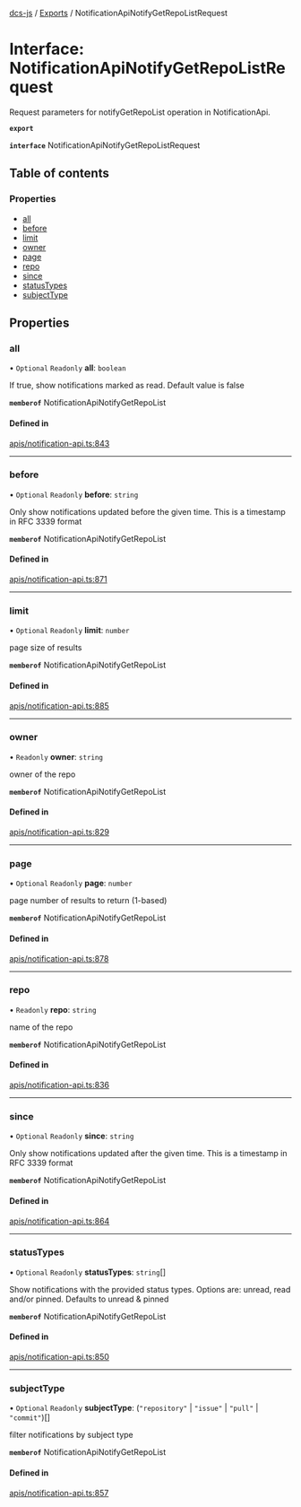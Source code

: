 [dcs-js](../README.md) / [Exports](../modules.md) / NotificationApiNotifyGetRepoListRequest

# Interface: NotificationApiNotifyGetRepoListRequest

Request parameters for notifyGetRepoList operation in NotificationApi.

**`export`**

**`interface`** NotificationApiNotifyGetRepoListRequest

## Table of contents

### Properties

- [all](NotificationApiNotifyGetRepoListRequest.md#all)
- [before](NotificationApiNotifyGetRepoListRequest.md#before)
- [limit](NotificationApiNotifyGetRepoListRequest.md#limit)
- [owner](NotificationApiNotifyGetRepoListRequest.md#owner)
- [page](NotificationApiNotifyGetRepoListRequest.md#page)
- [repo](NotificationApiNotifyGetRepoListRequest.md#repo)
- [since](NotificationApiNotifyGetRepoListRequest.md#since)
- [statusTypes](NotificationApiNotifyGetRepoListRequest.md#statustypes)
- [subjectType](NotificationApiNotifyGetRepoListRequest.md#subjecttype)

## Properties

### <a id="all" name="all"></a> all

• `Optional` `Readonly` **all**: `boolean`

If true, show notifications marked as read. Default value is false

**`memberof`** NotificationApiNotifyGetRepoList

#### Defined in

[apis/notification-api.ts:843](https://github.com/unfoldingWord/dcs-js/blob/b29eb7a/apis/notification-api.ts#L843)

___

### <a id="before" name="before"></a> before

• `Optional` `Readonly` **before**: `string`

Only show notifications updated before the given time. This is a timestamp in RFC 3339 format

**`memberof`** NotificationApiNotifyGetRepoList

#### Defined in

[apis/notification-api.ts:871](https://github.com/unfoldingWord/dcs-js/blob/b29eb7a/apis/notification-api.ts#L871)

___

### <a id="limit" name="limit"></a> limit

• `Optional` `Readonly` **limit**: `number`

page size of results

**`memberof`** NotificationApiNotifyGetRepoList

#### Defined in

[apis/notification-api.ts:885](https://github.com/unfoldingWord/dcs-js/blob/b29eb7a/apis/notification-api.ts#L885)

___

### <a id="owner" name="owner"></a> owner

• `Readonly` **owner**: `string`

owner of the repo

**`memberof`** NotificationApiNotifyGetRepoList

#### Defined in

[apis/notification-api.ts:829](https://github.com/unfoldingWord/dcs-js/blob/b29eb7a/apis/notification-api.ts#L829)

___

### <a id="page" name="page"></a> page

• `Optional` `Readonly` **page**: `number`

page number of results to return (1-based)

**`memberof`** NotificationApiNotifyGetRepoList

#### Defined in

[apis/notification-api.ts:878](https://github.com/unfoldingWord/dcs-js/blob/b29eb7a/apis/notification-api.ts#L878)

___

### <a id="repo" name="repo"></a> repo

• `Readonly` **repo**: `string`

name of the repo

**`memberof`** NotificationApiNotifyGetRepoList

#### Defined in

[apis/notification-api.ts:836](https://github.com/unfoldingWord/dcs-js/blob/b29eb7a/apis/notification-api.ts#L836)

___

### <a id="since" name="since"></a> since

• `Optional` `Readonly` **since**: `string`

Only show notifications updated after the given time. This is a timestamp in RFC 3339 format

**`memberof`** NotificationApiNotifyGetRepoList

#### Defined in

[apis/notification-api.ts:864](https://github.com/unfoldingWord/dcs-js/blob/b29eb7a/apis/notification-api.ts#L864)

___

### <a id="statustypes" name="statustypes"></a> statusTypes

• `Optional` `Readonly` **statusTypes**: `string`[]

Show notifications with the provided status types. Options are: unread, read and/or pinned. Defaults to unread &amp; pinned

**`memberof`** NotificationApiNotifyGetRepoList

#### Defined in

[apis/notification-api.ts:850](https://github.com/unfoldingWord/dcs-js/blob/b29eb7a/apis/notification-api.ts#L850)

___

### <a id="subjecttype" name="subjecttype"></a> subjectType

• `Optional` `Readonly` **subjectType**: (``"repository"`` \| ``"issue"`` \| ``"pull"`` \| ``"commit"``)[]

filter notifications by subject type

**`memberof`** NotificationApiNotifyGetRepoList

#### Defined in

[apis/notification-api.ts:857](https://github.com/unfoldingWord/dcs-js/blob/b29eb7a/apis/notification-api.ts#L857)

